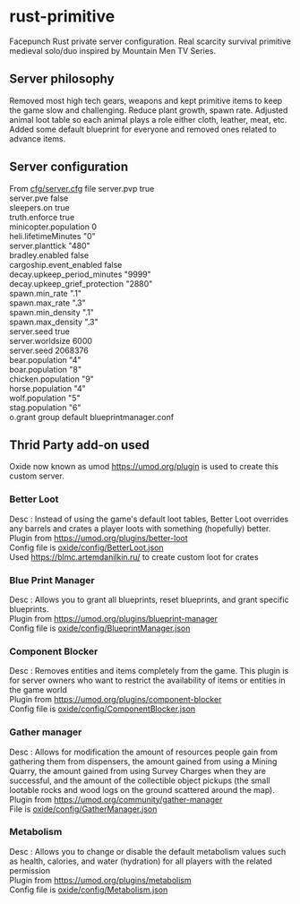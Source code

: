 # rust-primitive
Facepunch Rust private server configuration. 
Real scarcity survival primitive medieval solo/duo inspired by Mountain Men TV Series. 

## Server philosophy
Removed most high tech gears, weapons and kept primitive items to keep the game slow and challenging.  Reduce plant growth, spawn rate. Adjusted animal loot table so each animal plays a role either cloth, leather, meat, etc.  Added some default blueprint for everyone and removed ones related to advance items. 

## Server configuration
From [cfg/server.cfg](cfg/server.cfg) file 
server.pvp true  
server.pve false  
sleepers.on true  
truth.enforce true  
minicopter.population 0  
heli.lifetimeMinutes "0"  
server.planttick "480"  
bradley.enabled false  
cargoship.event_enabled false  
decay.upkeep_period_minutes "9999"  
decay.upkeep_grief_protection "2880"  
spawn.min_rate ".1"  
spawn.max_rate ".3"  
spawn.min_density ".1"  
spawn.max_density ".3"  
server.seed true  
server.worldsize 6000  
server.seed 2068376  
bear.population "4"  
boar.population "8"  
chicken.population "9"  
horse.population "4"  
wolf.population "5"  
stag.population "6"  
o.grant group default blueprintmanager.conf  

## Thrid Party add-on used
Oxide now known as umod https://umod.org/plugin is used to create this custom server.   

### Better Loot
Desc : Instead of using the game's default loot tables, Better Loot overrides any barrels and crates a player loots with something (hopefully) better.  
Plugin from https://umod.org/plugins/better-loot  
Config file is [oxide/config/BetterLoot.json](oxide/config/BetterLoot.json)  
Used https://blmc.artemdanilkin.ru/ to create custom loot for crates  

### Blue Print Manager
Desc : Allows you to grant all blueprints, reset blueprints, and grant specific blueprints.  
Plugin from https://umod.org/plugins/blueprint-manager  
Config file is [oxide/config/BlueprintManager.json](oxide/config/BlueprintManager.json)  


### Component Blocker
Desc : Removes entities and items completely from the game. This plugin is for server owners who want to restrict the availability of items or entities in the game world  
Plugin from https://umod.org/plugins/component-blocker  
Config file is [oxide/config/ComponentBlocker.json](oxide/config/ComponentBlocker.json)  

### Gather manager 
Desc : Allows for modification the amount of resources people gain from gathering them from dispensers, the amount gained from using a Mining Quarry, the amount gained from using Survey Charges when they are successful, and the amount of the collectible object pickups (the small lootable rocks and wood logs on the ground scattered around the map).  
Plugin from https://umod.org/community/gather-manager  
File is [oxide/config/GatherManager.json](oxide/config/GatherManager.json)  

### Metabolism
Desc : Allows you to change or disable the default metabolism values such as health, calories, and water (hydration) for all players with the related permission  
Plugin from https://umod.org/plugins/metabolism  
Config file is [oxide/config/Metabolism.json](oxide/config/Metabolism.json)  
